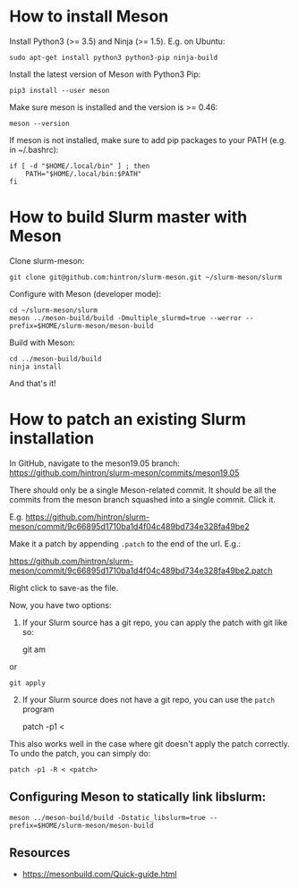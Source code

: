 # How to install Meson

Install Python3 (>= 3.5) and Ninja (>= 1.5). E.g. on Ubuntu:

    sudo apt-get install python3 python3-pip ninja-build

Install the latest version of Meson with Python3 Pip:

    pip3 install --user meson

Make sure meson is installed and the version is >= 0.46:

    meson --version

If meson is not installed, make sure to add pip packages to your PATH (e.g. in ~/.bashrc):

    if [ -d "$HOME/.local/bin" ] ; then
        PATH="$HOME/.local/bin:$PATH"
    fi

# How to build Slurm master with Meson

Clone slurm-meson:

    git clone git@github.com:hintron/slurm-meson.git ~/slurm-meson/slurm

Configure with Meson (developer mode):

    cd ~/slurm-meson/slurm
    meson ../meson-build/build -Dmultiple_slurmd=true --werror --prefix=$HOME/slurm-meson/meson-build

Build with Meson:

    cd ../meson-build/build
    ninja install

And that's it!

# How to patch an existing Slurm installation

In GitHub, navigate to the meson19.05 branch: https://github.com/hintron/slurm-meson/commits/meson19.05

There should only be a single Meson-related commit. It should be all the commits
from the meson branch squashed into a single commit. Click it.

E.g. https://github.com/hintron/slurm-meson/commit/9c66895d1710ba1d4f04c489bd734e328fa49be2

Make it a patch by appending `.patch` to the end of the url. E.g.:

https://github.com/hintron/slurm-meson/commit/9c66895d1710ba1d4f04c489bd734e328fa49be2.patch

Right click to save-as the file.

Now, you have two options:

1) If your Slurm source has a git repo, you can apply the patch with git like
so:

    git am <patch>

or

    git apply

2) If your Slurm source does not have a git repo, you can use the `patch`
program

    patch -p1 < <patch>

This also works well in the case where git doesn't apply the patch correctly.
To undo the patch, you can simply do:

    patch -p1 -R < <patch>

## Configuring Meson to statically link libslurm:

    meson ../meson-build/build -Dstatic_libslurm=true --prefix=$HOME/slurm-meson/meson-build

## Resources

* https://mesonbuild.com/Quick-guide.html